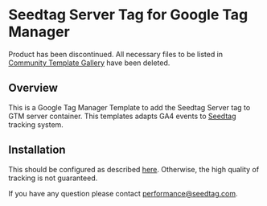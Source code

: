 # Seedtag Server Tag for Google Tag Manager

Product has been discontinued.
All necessary files to be listed in [Community Template Gallery](https://tagmanager.google.com/gallery/#/) have been deleted.

## Overview

This is a Google Tag Manager Template to add the Seedtag Server tag to GTM server container.
This templates adapts GA4 events to [Seedtag](https://www.seedtag.com/) tracking system.

## Installation

This should be configured as described [here](https://github.com/seedtag/gtm-server-tag/wiki).
Otherwise, the high quality of tracking is not guaranteed.


If you have any question please contact performance@seedtag.com.